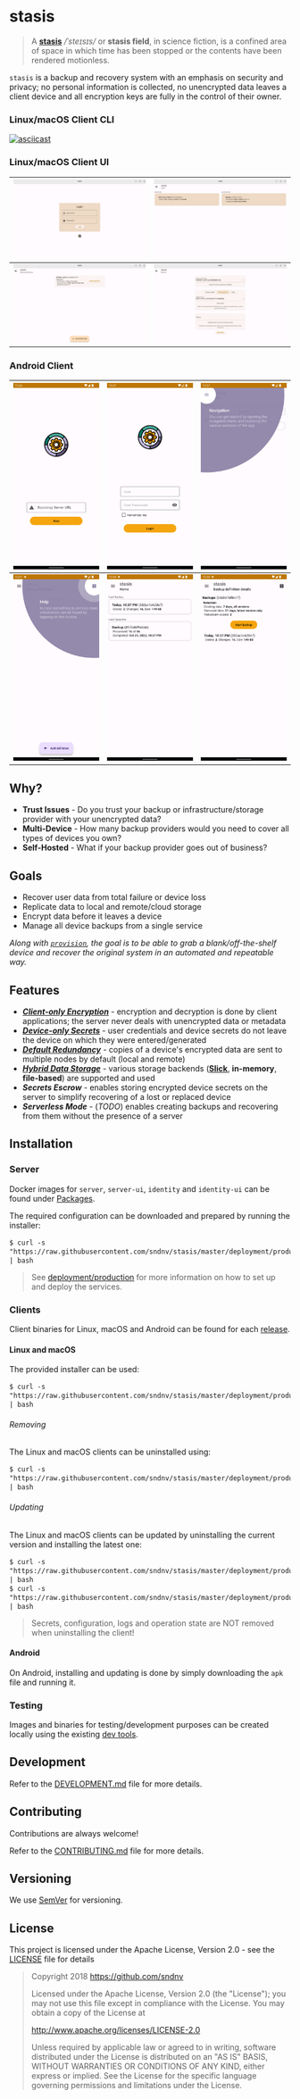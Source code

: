 # stasis

> A **[stasis](https://en.wikipedia.org/wiki/Stasis_(fiction))** */ˈsteɪsɪs/* or **stasis field**, in science fiction,
> is a confined area of space in which time has been stopped or the contents have been rendered motionless.

`stasis` is a backup and recovery system with an emphasis on security and privacy; no personal information is collected,
no unencrypted data leaves a client device and all encryption keys are fully in the control of their owner.

### Linux/macOS Client CLI
[![asciicast](https://asciinema.org/a/YMIf9oCMfvrbznnMnCrUMfar9.svg)](https://asciinema.org/a/YMIf9oCMfvrbznnMnCrUMfar9?speed=3)

### Linux/macOS Client UI
| ![Login Screen](assets/screenshots/client_ui_screenshot_1.png)              | ![Home Screen](assets/screenshots/client_ui_screenshot_2.png)     |
|-----------------------------------------------------------------------------|-------------------------------------------------------------------|
| ![Backup Definitions Screen](assets/screenshots/client_ui_screenshot_3.png) | ![Recovery Screen](assets/screenshots/client_ui_screenshot_4.png) |

### Android Client
| ![Bootstrap Screen"](assets/screenshots/client_android_screenshot_1.png) | ![Login Screen](assets/screenshots/client_android_screenshot_2.png) | ![Navigation Hint](assets/screenshots/client_android_screenshot_3.png)           |
|--------------------------------------------------------------------------|---------------------------------------------------------------------|----------------------------------------------------------------------------------|
| ![Help Hint](assets/screenshots/client_android_screenshot_4.png)         | ![Home Screens](assets/screenshots/client_android_screenshot_5.png) | ![Definition Details Screen](assets/screenshots/client_android_screenshot_6.png) |

## Why?

* **Trust Issues** - Do you trust your backup or infrastructure/storage provider with your unencrypted data?
* **Multi-Device** - How many backup providers would you need to cover all types of devices you own?
* **Self-Hosted** - What if your backup provider goes out of business?

## Goals

* Recover user data from total failure or device loss
* Replicate data to local and remote/cloud storage
* Encrypt data before it leaves a device
* Manage all device backups from a single service

*Along with [`provision`](https://github.com/sndnv/provision), the goal is to be able to grab a blank/off-the-shelf
device and recover the original system in an automated and repeatable way.*

## Features

* ***[Client-only Encryption](https://github.com/sndnv/stasis/wiki/Architecture-%3A%3A-Encryption)*** -
  encryption and decryption is done by client applications; the server never deals with unencrypted data or metadata
* ***[Device-only Secrets](https://github.com/sndnv/stasis/wiki/Architecture-%3A%3A-Secrets)*** -
  user credentials and device secrets do not leave the device on which they were entered/generated
* ***[Default Redundancy](https://github.com/sndnv/stasis/wiki/Architecture-%3A%3A-Core-Persistence)*** -
  copies of a device's encrypted data are sent to multiple nodes by default (local and remote)
* ***[Hybrid Data Storage](https://github.com/sndnv/stasis/wiki/Architecture-%3A%3A-Data-Stores)*** -
  various storage backends (**[Slick](https://scala-slick.org/)**, **in-memory**, **file-based**) are supported and used
* ***Secrets Escrow*** -
  enables storing encrypted device secrets on the server to simplify recovering of a lost or replaced device
* ***Serverless Mode*** -
  (*TODO*) enables creating backups and recovering from them without the presence of a server

## Installation

### Server
Docker images for `server`, `server-ui`, `identity` and `identity-ui` can be found under [Packages](https://github.com/sndnv?tab=packages&repo_name=stasis).

The required configuration can be downloaded and prepared by running the installer:
```
$ curl -s "https://raw.githubusercontent.com/sndnv/stasis/master/deployment/production/scripts/server_prepare_deployment.sh" | bash
```

> See [deployment/production](deployment/production/README.md) for more information on how to set up and deploy the services.

### Clients
Client binaries for Linux, macOS and Android can be found for each [release](https://github.com/sndnv/stasis/releases).

#### Linux and macOS
The provided installer can be used:
```
$ curl -s "https://raw.githubusercontent.com/sndnv/stasis/master/deployment/production/scripts/client_install.sh" | bash
```

###### Removing
The Linux and macOS clients can be uninstalled using:
```
$ curl -s "https://raw.githubusercontent.com/sndnv/stasis/master/deployment/production/scripts/client_uninstall.sh" | bash
```

###### Updating
The Linux and macOS clients can be updated by uninstalling the current version and installing the latest one:

```
$ curl -s "https://raw.githubusercontent.com/sndnv/stasis/master/deployment/production/scripts/client_uninstall.sh" | bash
$ curl -s "https://raw.githubusercontent.com/sndnv/stasis/master/deployment/production/scripts/client_install.sh" | bash
```

> Secrets, configuration, logs and operation state are NOT removed when uninstalling the client!

#### Android
On Android, installing and updating is done by simply downloading the `apk` file and running it.

### Testing
Images and binaries for testing/development purposes can be created locally using the existing [dev tools](deployment/dev).

## Development
Refer to the [DEVELOPMENT.md](DEVELOPMENT.md) file for more details.

## Contributing

Contributions are always welcome!

Refer to the [CONTRIBUTING.md](CONTRIBUTING.md) file for more details.

## Versioning

We use [SemVer](http://semver.org/) for versioning.

## License

This project is licensed under the Apache License, Version 2.0 - see the [LICENSE](LICENSE) file for details

> Copyright 2018 https://github.com/sndnv
>
> Licensed under the Apache License, Version 2.0 (the "License");
> you may not use this file except in compliance with the License.
> You may obtain a copy of the License at
>
> http://www.apache.org/licenses/LICENSE-2.0
>
> Unless required by applicable law or agreed to in writing, software
> distributed under the License is distributed on an "AS IS" BASIS,
> WITHOUT WARRANTIES OR CONDITIONS OF ANY KIND, either express or implied.
> See the License for the specific language governing permissions and
> limitations under the License.
